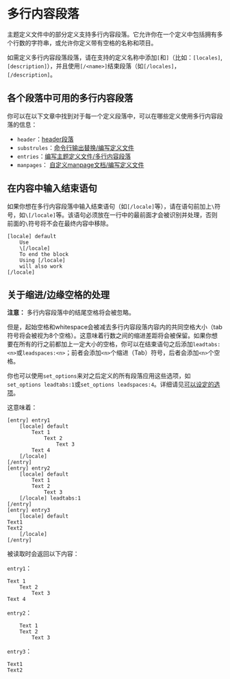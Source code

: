 # 多行内容段落

主题定义文件中的部分定义支持多行内容段落。它允许你在一个定义中包括拥有多个行数的字符串，或允许你定义带有空格的名称和项目。

如需定义多行内容段落段落，请在支持的定义名称中添加`[`和`]`（比如：`[locales]`, `[description]`），并且使用`[/<name>]`结束段落（如`[/locales]`，`[/description]`。

## 各个段落中可用的多行内容段落

你可以在以下文章中找到对于每一个定义段落中，可以在哪些定义使用多行内容段落的信息：

- `header`：[header段落](header段落.md)
- `substrules`：[命令行输出替换/编写定义文件](../命令行输出替换/1.%20编写定义文件.md)
- `entries`：[编写主题定义文件/多行内容段落](../编写主题定义文件/多行内容段落.md)
- `manpages`： [自定义manpage文档/编写定义文件](../自定义manpage文档/1.%20编写定义文件.md)

## 在内容中输入结束语句

如果你想在多行内容段落中输入结束语句（如`[/locale]`等），请在语句前加上`\`符号，如`\[/locale]`等。该语句必须放在一行中的最前面才会被识别并处理，否则前面的`\`符号将不会在最终内容中移除。

```plaintext
[locale] default
    Use 
    \[/locale]
    To end the block
    Using [/locale]
    will also work
[/locale]
```

## 关于缩进/边缘空格的处理

**注意：** 多行内容段落中的结尾空格将会被忽略。

但是，起始空格和whitespace会被减去多行内容段落内容内的共同空格大小（tab符号将会被视为8个空格）。这意味着行数之间的缩进差距将会被保留。如果你想要在所有的行之前都加上一定大小的空格，你可以在结束语句之后添加`leadtabs:<n>`或`leadspaces:<n>`；前者会添加`<n>`个缩进（Tab）符号，后者会添加`<n>`个空格。

你也可以使用`set_options`来对之后定义的所有段落应用这些选项，如`set_options leadtabs:1`或`set_options leadspaces:4`。详细请见[可以设定的选项](./可以设定的选项.md)。

这意味着：

```plaintext
[entry] entry1
    [locale] default
        Text 1
            Text 2
                Text 3
        Text 4
    [/locale]
[/entry]
[entry] entry2
    [locale] default
        Text 1
        Text 2
            Text 3
    [/locale] leadtabs:1
[/entry]
[entry] entry3
    [locale] default
Text1
Text2
    [/locale]
[/entry]
```

被读取时会返回以下内容：

`entry1`：
```plaintext
Text 1
    Text 2
        Text 3
Text 4
```

`entry2`：

```plaintext
	Text 1
    Text 2
        Text 3
```

`entry3`：

```plaintext
Text1
Text2
```